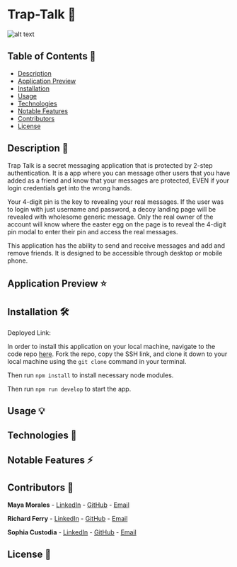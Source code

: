 # Trap-Talk 💬

![alt text]('main/client/src/components/images/traptalk-transparent.png)



## Table of Contents 📖

* [ Description ](#description-📝)
* [ Application Preview ](#application-preview-⭐)
* [ Installation ](#installation-🛠️)
* [ Usage ](#usage-💡)
* [ Technologies ](#technologies-🔧)
* [ Notable Features ](#notable-features-⚡️)
* [ Contributors ](#contributors-🙌)
* [ License ](#license-🔑)

## Description 📝

Trap Talk is a secret messaging application that is protected by 2-step authentication. It is a app where you can message other users that you have added as a friend and know that your messages are protected, EVEN if your login credentials get into the wrong hands. 

Your 4-digit pin is the key to revealing your real messages. If the user was to login with just username and password, a decoy landing page will be revealed with wholesome generic message. Only the real owner of the account will know where the easter egg on the page is to reveal the 4-digit pin modal to enter their pin and access the real messages.

This application has the ability to send and receive messages and add and remove friends. It is designed to be accessible through desktop or mobile phone.

## Application Preview ⭐

## Installation 🛠️

Deployed Link: 

In order to install this application on your local machine, navigate to the code repo [here](https://github.com/Sophtron5000/trap-talk). Fork the repo, copy the SSH link, and clone it down to your local machine using the `git clone` command in your terminal. 

Then run `npm install` to install necessary node modules.

Then run `npm run develop` to start the app.

## Usage 💡

## Technologies 🔧

## Notable Features ⚡️

## Contributors 🙌

**Maya Morales** - [LinkedIn](https://www.linkedin.com/in/maya-morales-1191351bb/) - [GitHub](https://github.com/mayaimorales) - [Email](mayainomorales@gmail.com)

**Richard Ferry** - [LinkedIn](https://www.linkedin.com/in/richard-ferry-83120514b/) - [GitHub](https://github.com/rich-f-p) - [Email](richardfpro864@gmail.com)

**Sophia Custodia** - [LinkedIn](https://www.linkedin.com/in/sophia-custodia/) - [GitHub](https://github.com/Sophtron5000) - [Email](sophtron@gmail.com)

## License 🔑